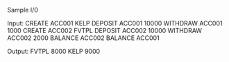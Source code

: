 Sample I/0

Input:
CREATE ACC001 KELP
DEPOSIT ACC001 10000
WITHDRAW ACC001 1000
CREATE ACC002 FVTPL
DEPOSIT ACC002 10000
WITHDRAW ACC002 2000
BALANCE ACC002
BALANCE ACC001

Output:
FVTPL 8000
KELP 9000